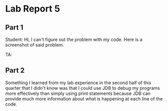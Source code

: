 # Lab Report 5

## Part 1

Student: Hi, I can't figure out the problem with my code. Here is a screenshot of said problem.

TA: 

## Part 2

Something I learned from my lab experience in the second half of this quarter that I didn't know was 
that I could use JDB to debug my programs more effectively than simply using print statements
because JDB can provide much more information about what is happening at each line of the code.
